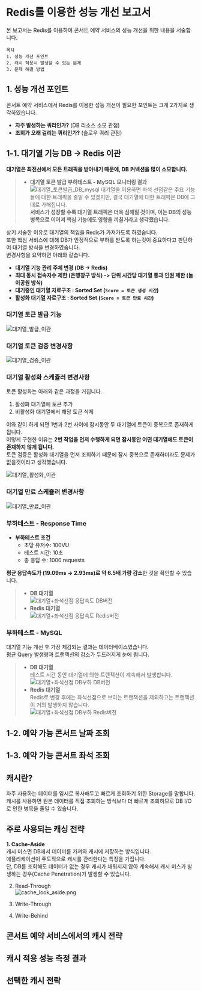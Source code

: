 # Redis를 이용한 성능 개선 보고서
본 보고서는 Redis를 이용하여 콘서트 예약 서비스의 성능 개선을 위한 내용을 서술합니다.

```
목차
1. 성능 개선 포인트
2. 캐시 적용시 발생할 수 있는 문제
3. 문제 해결 방법
```

## 1. 성능 개선 포인트
콘서트 예약 서비스에서 Redis를 이용한 성능 개선이 필요한 포인트는 크게 2가지로 생각하였습니다.

- **자주 발생하는 쿼리인가?** (DB 리소스 소모 관점)
- **조회가 오래 걸리는 쿼리인가?** (슬로우 쿼리 관점)

## 1-1. 대기열 기능 DB -> Redis 이관
**대기열은 최전선에서 모든 트래픽을 받아내기 때문에, DB 커넥션을 많이 소모합니다.**  
> - **대기열 토큰 발급 부하테스트 - MySQL 모니터링 결과**  
> ![대기열_토큰발급_DB_mysql](images/k6/대기열_토큰발급_DB_mysql.png)
> 대기열을 이용하면 좌석 선점같은 주요 기능들에 대한 트래픽을 줄일 수 있겠지만, 결국 대기열에 대한 트래픽은 DB에 그대로 가해집니다.   
> **서비스가 성장할 수록 대기열 트래픽은 더욱 심해질 것이며, 이는 DB의 성능 병목으로 이어져 핵심 기능에도 영향을 끼칠거라고 생각했습니다.**


상기 서술한 이유로 대기열의 책임을 Redis가 가져가도록 하였습니다.  
또한 핵심 서비스에 대해 DB가 안정적으로 부하를 받도록 하는것이 중요하다고 판단하여 대기열 방식을 변경하였습니다.  
변경사항을 요약하면 아래와 같습니다.  

- **대기열 기능 관리 주체 변경 (DB -> Redis)**  
- **최대 동시 접속자수 제한 (은행창구 방식) -> 단위 시간당 대기열 통과 인원 제한 (놀이공원 방식)**
- **대기중인 대기열 자료구조 : Sorted Set (`Score = 토큰 생성 시간`)**
- **활성화 대기열 자료구조 : Sorted Set (`Score = 토큰 만료 시간`)**
 

### 대기열 토큰 발급 기능
![대기열_발급_이관](images/대기열_발급_이관.png)

### 대기열 토큰 검증 변경사항
![대기열_검증_이관](images/대기열_검증_이관.png)

### 대기열 활성화 스케쥴러 변경사항
토큰 활성화는 아래와 같은 과정을 거칩니다.
1. 활성화 대기열에 토큰 추가
2. 비활성화 대기열에서 해당 토큰 삭제

이와 같이 하게 되면 1번과 2번 사이에 잠시동안 두 대기열에 토큰이 중복으로 존재하게 됩니다.  
이렇게 구현한 이유는 **2번 작업을 먼저 수행하게 되면 잠시동안 어떤 대기열에도 토큰이 존재하지 않게 됩니다.**  
토큰 검증은 활성화 대기열을 먼저 조회하기 때문에 잠시 중복으로 존재하더라도 문제가 없을것이라고 생각했습니다.  

![대기열_활성화_이관](images/대기열_활성화_이관.png)

### 대기열 만료 스케쥴러 변경사항
![대기열_만료_이관](images/대기열_만료_이관.png)

### 부하테스트 - Response Time
- **부하테스트 조건**
  - 초당 유저수: 100VU
  - 테스트 시간: 10초
  - 총 응답 수: 1000 requests

**평균 응답속도가 (19.09ms -> 2.93ms)로 약 6.5배 가량 감소**한 것을 확인할 수 있습니다.  

> - **DB 대기열**  
> ![대기열+좌석선점 응답속도 DB버전](images/k6/대기열_좌석선점_DB버전_k6.png)
> - **Redis 대기열**  
> ![대기열+좌석선점 응답속도 Redis버전](images/k6/대기열_좌석선점_redis버전_k6.png)


### 부하테스트 - MySQL
대기열 기능 개선 후 가장 체감되는 결과는 데이터베이스였습니다.  
평균 Query 발생량과 트랜잭션의 감소가 두드러지게 눈에 띕니다.

> - **DB 대기열**  
> 테스트 시간 동안 대기열에 의한 트랜잭션이 계속해서 발생합니다.
> ![대기열+좌석선점 DB부하 DB버전](images/k6/대기열_좌석선점_DB버전_DB.png)
> - **Redis 대기열**  
> Redis로 변경 후에는 좌석선점으로 보이는 트랜잭션을 제외하고는 트랜잭션이 거의 발생하지 않습니다.  
> ![대기열+좌석선점 DB부하 Redis버전](images/k6/대기열_좌석선점_redis버전_DB.png)

## 1-2. 예약 가능 콘서트 날짜 조회



## 1-3. 예약 가능 콘서트 좌석 조회






## 캐시란?
자주 사용하는 데이터를 임시로 복사해두고 빠르게 조회하기 위한 Storage를 말합니다.  
캐시를 사용하면 원본 데이터를 직접 조회하는 방식보다 더 빠르게 조회하므로 DB I/O로 인한 병목을 줄일 수 있습니다.

## 주로 사용되는 캐싱 전략
**1. Cache-Aside**  
캐시 미스면 DB에서 데이터를 가져와 캐시에 저장하는 방식입니다.  
애플리케이션이 주도적으로 캐시를 관리한다는 특징을 가집니다.  
단, DB를 조회해도 데이터가 없는 경우 캐시가 채워지지 않아 계속해서 캐시 미스가 발생하는 경우(Cache Penetration)가 발생할 수 있습니다.  

2. Read-Through  
![cache_look_aside.png](images/cache_look_aside.png)

3. Write-Through


4. Write-Behind


## 콘서트 예약 서비스에서의 캐시 전략


## 캐시 적용 성능 측정 결과

## 선택한 캐시 전략
